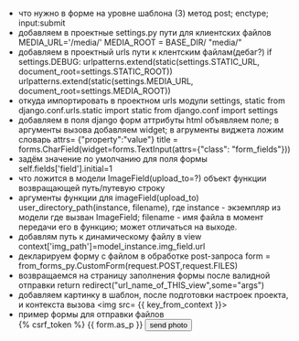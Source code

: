 * что нужно в форме на уровне шаблона (3)	метод post; enctype; input:submit
* добавляем в проектные settings.py пути для клиентских файлов 	MEDIA_URL='/media/'
MEDIA_ROOT = BASE_DIR/ "media/"
* добавляем в проектный urls пути к клентским файлам(дебаг?) 	if settings.DEBUG:
    urlpatterns.extend(static(settings.STATIC_URL, document_root=settings.STATIC_ROOT))
    urlpatterns.extend(static(settings.MEDIA_URL, document_root=settings.MEDIA_ROOT))
* откуда импортировать в проектном urls модули settings, static 	from django.conf.urls.static import static
from django.conf import settings
* добавляем в поля django форм аттрибуты html 	объявляем поле; в аргументы вызова добавляем widget; в агрументы виджета ложим словарь attrs= {"property":"value"}  title = forms.CharField(widget=forms.TextInput(attrs={"class": "form_fields"}))
* задём значение по умолчанию для поля формы 	self.fields['field'].initial=1
* что ложится в модели ImageField(upload_to=?) 	объект функции возвращающей путь/путевую строку
* аргументы функции для imageField(upload_to) 	user_directory_path(instance, filename), где instance - экземпляр из модели где вызван ImageField; filename - имя файла в момент передачи его в функцию; может отличаться на выходе.
* добавлям путь к динамическому файлу в view 	context['img_path']=model_instance.img_field.url
* декларируем форму с файлом в обработке post-запроса 	form = from_forms_py.CustomForm(request.POST,request.FILES)
* возвращаемся на страницу заполнения формы после валидной отправки 	return redirect("url_name_of_THIS_view",some="args")
* добавляем картинку в шаблон, после подготовки настроек проекта, и контекста вызова 	<img src= {{ key_from_context }}>
* пример формы для отправки файлов 	<form method="POST" action="" enctype="multipart/form-data">
    {% csrf_token %}
    {{ form.as_p }}
    <input type="submit" value="send photo">
</form>